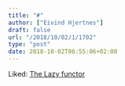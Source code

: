 ```yaml
---
title: "#"
author: ["Eivind Hjertnes"]
draft: false
url: "/2018/10/02/1/1702"
type: "post"
date: 2018-10-02T06:55:06+02:00
---
```


Liked:
[The
Lazy functor](http://blog.ploeh.dk/2018/09/10/the-lazy-functor/?utm%5Fcampaign=dotNET+Weekly&utm%5Fmedium=email&utm%5Fsource=week-38%5Fyear-2018)
